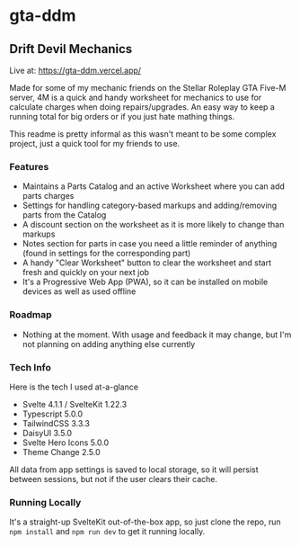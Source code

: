 # gta-ddm

## Drift Devil Mechanics

Live at: https://gta-ddm.vercel.app/

Made for some of my mechanic friends on the Stellar Roleplay GTA Five-M server, 4M is a quick and handy worksheet for mechanics to use for calculate charges when doing repairs/upgrades.
An easy way to keep a running total for big orders or if you just hate mathing things.

This readme is pretty informal as this wasn't meant to be some complex project, just a quick tool for my friends to use.

### Features
- Maintains a Parts Catalog and an active Worksheet where you can add parts charges
- Settings for handling category-based markups and adding/removing parts from the Catalog
- A discount section on the worksheet as it is more likely to change than markups
- Notes section for parts in case you need a little reminder of anything (found in settings for the corresponding part)
- A handy "Clear Worksheet" button to clear the worksheet and start fresh and quickly on your next job
- It's a Progressive Web App (PWA), so it can be installed on mobile devices as well as used offline

### Roadmap
- Nothing at the moment. With usage and feedback it may change, but I'm not planning on adding anything else currently

### Tech Info
Here is the tech I used at-a-glance
- Svelte 4.1.1 / SvelteKit 1.22.3
- Typescript 5.0.0
- TailwindCSS 3.3.3
- DaisyUI 3.5.0
- Svelte Hero Icons 5.0.0
- Theme Change 2.5.0

All data from app settings is saved to local storage, so it will persist between sessions, but not if the user clears their cache.

### Running Locally
It's a straight-up SvelteKit out-of-the-box app, so just clone the repo, run `npm install` and `npm run dev` to get it running locally.
